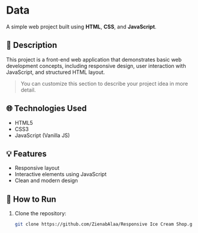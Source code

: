 # Data

A simple web project built using **HTML**, **CSS**, and **JavaScript**.

## 📌 Description
This project is a front-end web application that demonstrates basic web development concepts, including responsive design, user interaction with JavaScript, and structured HTML layout.

> You can customize this section to describe your project idea in more detail.

## 🌐 Technologies Used
- HTML5
- CSS3
- JavaScript (Vanilla JS)

## 💡 Features
- Responsive layout
- Interactive elements using JavaScript
- Clean and modern design

## 🚀 How to Run

1. Clone the repository:
   ```bash
   git clone https://github.com/ZienabAlaa/Responsive Ice Cream Shop.git
